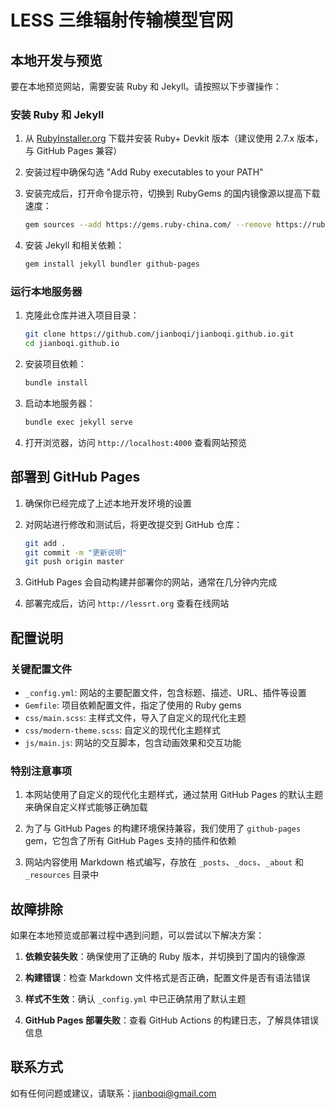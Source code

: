 # LESS 三维辐射传输模型官网

## 本地开发与预览

要在本地预览网站，需要安装 Ruby 和 Jekyll。请按照以下步骤操作：

### 安装 Ruby 和 Jekyll

1. 从 [RubyInstaller.org](https://rubyinstaller.org/downloads/) 下载并安装 Ruby+
Devkit 版本（建议使用 2.7.x 版本，与 GitHub Pages 兼容）

2. 安装过程中确保勾选 "Add Ruby executables to your PATH"

3. 安装完成后，打开命令提示符，切换到 RubyGems 的国内镜像源以提高下载速度：
   ```bash
   gem sources --add https://gems.ruby-china.com/ --remove https://rubygems.org/
   ```

4. 安装 Jekyll 和相关依赖：
   ```bash
   gem install jekyll bundler github-pages
   ```

### 运行本地服务器

1. 克隆此仓库并进入项目目录：
   ```bash
   git clone https://github.com/jianboqi/jianboqi.github.io.git
   cd jianboqi.github.io
   ```

2. 安装项目依赖：
   ```bash
   bundle install
   ```

3. 启动本地服务器：
   ```bash
   bundle exec jekyll serve
   ```

4. 打开浏览器，访问 `http://localhost:4000` 查看网站预览

## 部署到 GitHub Pages

1. 确保你已经完成了上述本地开发环境的设置

2. 对网站进行修改和测试后，将更改提交到 GitHub 仓库：
   ```bash
   git add .
   git commit -m "更新说明"
   git push origin master
   ```

3. GitHub Pages 会自动构建并部署你的网站，通常在几分钟内完成

4. 部署完成后，访问 `http://lessrt.org` 查看在线网站

## 配置说明

### 关键配置文件

- `_config.yml`: 网站的主要配置文件，包含标题、描述、URL、插件等设置
- `Gemfile`: 项目依赖配置文件，指定了使用的 Ruby gems
- `css/main.scss`: 主样式文件，导入了自定义的现代化主题
- `css/modern-theme.scss`: 自定义的现代化主题样式
- `js/main.js`: 网站的交互脚本，包含动画效果和交互功能

### 特别注意事项

1. 本网站使用了自定义的现代化主题样式，通过禁用 GitHub Pages 的默认主题来确保自定义样式能够正确加载

2. 为了与 GitHub Pages 的构建环境保持兼容，我们使用了 `github-pages` gem，它包含了所有 GitHub Pages 支持的插件和依赖

3. 网站内容使用 Markdown 格式编写，存放在 `_posts`、`_docs`、`_about` 和 `_resources` 目录中

## 故障排除

如果在本地预览或部署过程中遇到问题，可以尝试以下解决方案：

1. **依赖安装失败**：确保使用了正确的 Ruby 版本，并切换到了国内的镜像源

2. **构建错误**：检查 Markdown 文件格式是否正确，配置文件是否有语法错误

3. **样式不生效**：确认 `_config.yml` 中已正确禁用了默认主题

4. **GitHub Pages 部署失败**：查看 GitHub Actions 的构建日志，了解具体错误信息

## 联系方式

如有任何问题或建议，请联系：jianboqi@gmail.com